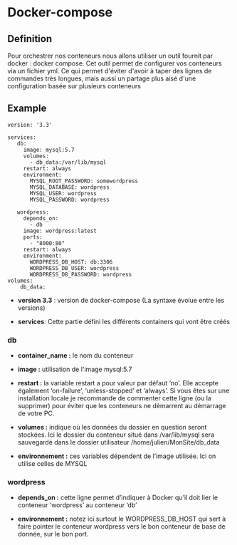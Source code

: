 # Docker-compose

## Definition

Pour orchestrer nos conteneurs nous allons utiliser un outil fournit par docker : docker compose. Cet outil permet de configurer vos conteneurs via un fichier yml. Ce qui permet d'éviter d'avoir à taper des lignes de commandes très longues, mais aussi un partage plus aisé d'une configuration basée sur plusieurs conteneurs

## Example

```
version: '3.3'

services:
   db:
     image: mysql:5.7
     volumes:
       - db_data:/var/lib/mysql
     restart: always
     environment:
       MYSQL_ROOT_PASSWORD: somewordpress
       MYSQL_DATABASE: wordpress
       MYSQL_USER: wordpress
       MYSQL_PASSWORD: wordpress

   wordpress:
     depends_on:
       - db
     image: wordpress:latest
     ports:
       - "8000:80"
     restart: always
     environment:
       WORDPRESS_DB_HOST: db:3306
       WORDPRESS_DB_USER: wordpress
       WORDPRESS_DB_PASSWORD: wordpress
volumes:
    db_data:
  ```

- **version 3.3** : version de docker-compose (La syntaxe évolue entre les versions)

- **services**: Cette partie défini les différents containers qui vont être créés

### db

- **container_name :** le nom du conteneur

- **image :** utilisation de l'image mysql:5.7

- **restart :** la variable restart a pour valeur par défaut ‘no’. Elle accepte également ‘on-failure’, ‘unless-stopped’ et ‘always’. Si vous êtes sur une installation locale je recommande de commenter cette ligne (ou la supprimer) pour éviter que les conteneurs ne démarrent au démarrage de votre PC.

- **volumes :** indique où les données du dossier en question seront stockées. Ici le dossier du conteneur situé dans /var/lib/mysql sera sauvegardé dans le dossier utilisateur /home/julien/MonSite/db_data

- **environnement :** ces variables dépendent de l’image utilisée. Ici on utilise celles de MYSQL


### wordpress
- **depends_on :** cette ligne permet d’indiquer à Docker qu’il doit lier le conteneur ‘wordpress’ au conteneur ‘db’

- **environnement :** notez ici surtout le WORDPRESS_DB_HOST qui sert à faire pointer le conteneur wordpress vers le bon conteneur de base de donnée, sur le bon port.

